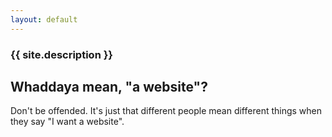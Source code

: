 ```yaml
---
layout: default
---
```


### {{ site.description }}

## Whaddaya mean, "a website"?

Don't be offended.  It's just that different people mean different things when they
say "I want a website".
